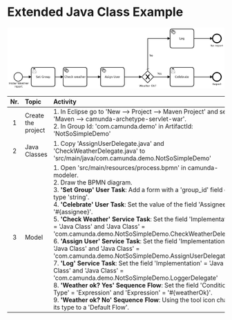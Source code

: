 # Extended Java Class Example

![BPMN Diagram](weatherOk2.png)

|  Nr. | Topic              | Activity                                                                                                                                                                                                                                                                                                                                                                                                                                                                                                                                                                                                                                                                                                                                                                                                                                                                                                                                                                                                |
| :---: | :---               | :---                                                                                                                                                                                                                                                                                                                                                                                                                                                                                                                                                                                                                                                                                                                                                                                                                                                                                                                                                                                                    |
|    1 | Create the project | 1. In Eclipse go to 'New --> Project --> Maven Project' and select 'Maven --> camunda-archetype-servlet-war'.  <br> 2. In Group Id: 'com.camunda.demo' in ArtifactId: 'NotSoSimpleDemo'                                                                                                                                                                                                                                                                                                                                                                                                                                                                                                                                                                                                                                                                                                                                                                                                                 |
|    2 | Java Classes       | 1. Copy 'AssignUserDelegate.java' and 'CheckWeatherDelegate.java' to 'src/main/java/com.camunda.demo.NotSoSimpleDemo'                                                                                                                                                                                                                                                                                                                                                                                                                                                                                                                                                                                                                                                                                                                                                                                                                                                                                   |
|    3 | Model              | 1. Open 'src/main/resources/process.bpmn' in camunda-modeler. <br> 2. Draw the BPMN diagram. <br> 3. **'Set Group' User Task**: Add a form with a 'group_id' field of type 'string'. <br> 4. **'Celebrate' User Task**: Set the value of the field 'Assignee' to '#{assignee}'. <br> 5. **'Check Weather' Service Task**: Set the field 'Implementation' = 'Java Class' and 'Java Class' = 'com.camunda.demo.NotSoSimpleDemo.CheckWeatherDelegate' <br> 6. **'Assign User' Service Task**: Set the field 'Implementation' = 'Java Class' and 'Java Class' = 'com.camunda.demo.NotSoSimpleDemo.AssignUserDelegate' <br> 7. **'Log' Service Task**: Set the field 'Implementation' = 'Java Class' and 'Java Class' = 'com.camunda.demo.NotSoSimpleDemo.LoggerDelegate' <br> 8. **'Weather ok? Yes' Sequence Flow**: Set the field 'Condition Type' = 'Expression' and 'Expression' = '#{weatherOk}'. <br> 9. **'Weather ok? No' Sequence Flow**: Using the tool icon change its type to a 'Default Flow'. |

